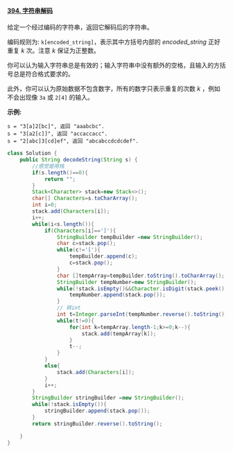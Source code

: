 #### [394. 字符串解码](https://leetcode-cn.com/problems/decode-string/)

给定一个经过编码的字符串，返回它解码后的字符串。

编码规则为: `k[encoded_string]`，表示其中方括号内部的 *encoded_string* 正好重复 *k* 次。注意 *k* 保证为正整数。

你可以认为输入字符串总是有效的；输入字符串中没有额外的空格，且输入的方括号总是符合格式要求的。

此外，你可以认为原始数据不包含数字，所有的数字只表示重复的次数 *k* ，例如不会出现像 `3a` 或 `2[4]` 的输入。

**示例:**

```
s = "3[a]2[bc]", 返回 "aaabcbc".
s = "3[a2[c]]", 返回 "accaccacc".
s = "2[abc]3[cd]ef", 返回 "abcabccdcdcdef".
```

```java
class Solution {
    public String decodeString(String s) {
        //感觉是用栈
        if(s.length()==0){
            return "";
        }
        Stack<Character> stack=new Stack<>();
        char[] Characters=s.toCharArray();
        int i=0;
        stack.add(Characters[i]);
        i++;
        while(i<s.length()){
            if(Characters[i]==']'){
                StringBuilder tempBuilder =new StringBuilder();
                char c=stack.pop();
                while(c!='['){
                    tempBuilder.append(c);
                    c=stack.pop();
                }
                char []tempArray=tempBuilder.toString().toCharArray();
                StringBuilder tempNumber=new StringBuilder();
                while(!stack.isEmpty()&&Character.isDigit(stack.peek())){
                    tempNumber.append(stack.pop());
                }
                // 转int 
                int t=Integer.parseInt(tempNumber.reverse().toString());
                while(t!=0){
                    for(int k=tempArray.length-1;k>=0;k--){
                        stack.add(tempArray[k]);
                    }
                    t--;
                }
            }
            else{
                stack.add(Characters[i]);
            }
            i++;
        }
        StringBuilder stringBuilder =new StringBuilder();
        while(!stack.isEmpty()){
            stringBuilder.append(stack.pop());
        }
        return stringBuilder.reverse().toString();

    }
}
```



